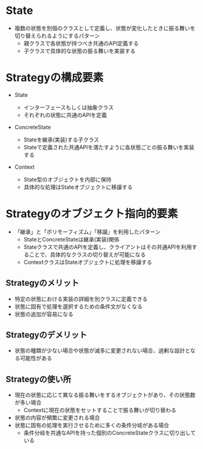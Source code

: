 # State
- 複数の状態を別個のクラスとして定義し、状態が変化したときに振る舞いを切り替えられるようにするパターン
  - 親クラスで各状態が持つべき共通のAPI定義する
  - 子クラスで具体的な状態の振る舞いを実装する

# Strategyの構成要素
- State
  - インターフェースもしくは抽象クラス
  - それぞれの状態に共通のAPIを定義

- ConcreteState
  - Stateを継承(実装)する子クラス
  - Stateで定義された共通APIを満たすように各状態ごとの振る舞いを実装する

- Context
  - State型のオブジェクトを内部に保持
  - 具体的な処理はStateオブジェクトに移譲する

# Strategyのオブジェクト指向的要素
- 「継承」と「ポリモーフィズム」「移譲」を利用したパターン
  - StateとConcreteStateは継承(実装)関係
  - Stateクラスで共通のAPIを定義し、クライアントはその共通APIを利用することで、具体的なクラスの切り替えが可能になる
  - ContextクラスはStateオブジェクトに処理を移譲する

## Strategyのメリット
- 特定の状態における実装の詳細を別クラスに定義できる
- 状態に固有で処理を選択するための条件文がなくなる
- 状態の追加が容易になる

## Strategyのデメリット
- 状態の種類が少ない場合や状態が滅多に変更されない場合、過剰な設計となる可能性がある

## Strategyの使い所
- 現在の状態に応じて異なる振る舞いをするオブジェクトがあり、その状態数が多い場合
  - Contextに現在の状態をセットすることで振る舞いが切り替わる
- 状態の内容が頻繁に変更される場合
- 状態に固有の処理を実行させるために多くの条件分岐がある場合
  - 条件分岐を共通なAPIを持った個別のConcreteStateクラスに切り出している
